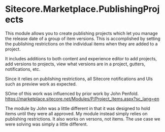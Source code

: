 # Sitecore.Marketplace.PublishingProjects

This module allows you to create publishing projects which let you manage the release date of a group of item versions.  This is accomplished by setting the publishing restrictions on the individual items when they are added to a project.

It includes additions to both content and experience editor to add projects, add versions to projects, view what versions are in a project, gutters, notifications, etc.

Since it relies on publishing restrictions, all Sitecore notifications and UIs such as preview work as expected.

SOme of this work was influenced by prior work by John Penfold.
https://marketplace.sitecore.net/Modules/P/Project_Items.aspx?sc_lang=en

The module by John was a little different in that it was designed to hold items until they were all approved.  My module instead simply relies on publishing restrictions.  It also works on versons, not items.  The use case we were solving was simply a little different.
